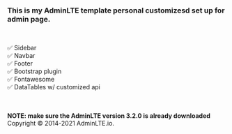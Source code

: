 ### This is my AdminLTE template personal customizesd set up for admin page.
<br>

✅ Sidebar <br>
✅ Navbar <br>
✅ Footer <br>
✅ Bootstrap plugin <br>
✅ Fontawesome <br>
✅ DataTables w/ customized api <br>

<br><br>
__NOTE: make sure the AdminLTE version 3.2.0 is already downloaded__ <br>
Copyright © 2014-2021 AdminLTE.io.

